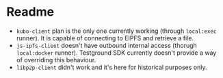 # Readme

- `kubo-client` plan is the only one currently working (through `local:exec` runner). It is capable of connecting to EIPFS and retrieve a file.
- `js-ipfs-client` doesn't have outbound internal access (thorugh `local:docker` runner). Testground SDK currently doesn't provide a way of overriding this behaviour.
- `libp2p-client` didn't work and it's here for historical purposes only.
